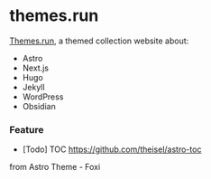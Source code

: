 # themes.run

[Themes.run](https://themes.run/), a themed collection website about:
- Astro
- Next.js
- Hugo
- Jekyll
- WordPress
- Obsidian

### Feature

- [Todo] TOC https://github.com/theisel/astro-toc



from Astro Theme - Foxi

